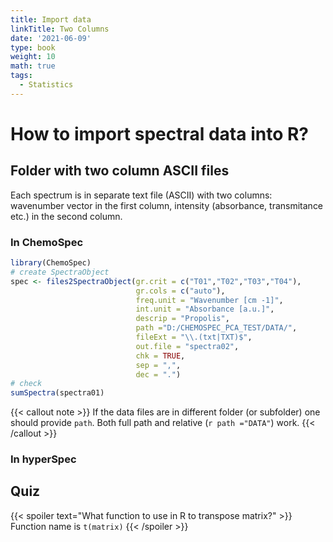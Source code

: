 ```yaml
---
title: Import data
linkTitle: Two Columns
date: '2021-06-09'
type: book
weight: 10
math: true
tags:
  - Statistics
---
```


# How to import spectral data into R?


## Folder with two column ASCII files

Each spectrum is in separate text file (ASCII) with two columns: wavenumber vector in the first column, intensity (absorbance, transmitance etc.) in the second column.

### In ChemoSpec

```r
library(ChemoSpec)
# create SpectraObject
spec <- files2SpectraObject(gr.crit = c("T01","T02","T03","T04"),
                            gr.cols = c("auto"),
                            freq.unit = "Wavenumber [cm -1]",
                            int.unit = "Absorbance [a.u.]",
                            descrip = "Propolis",
                            path ="D:/CHEMOSPEC_PCA_TEST/DATA/",
                            fileExt = "\\.(txt|TXT)$",
                            out.file = "spectra02",
                            chk = TRUE,
                            sep = ",",
                            dec = ".")
# check
sumSpectra(spectra01)
```


{{< callout note >}}
If the data files are in different folder (or subfolder) one should provide `path`. Both full path and relative (`r path ="DATA"`) work.
{{< /callout >}}


### In hyperSpec



## Quiz

{{< spoiler text="What function to use in R to transpose matrix?" >}}
Function name is  `t(matrix)`
{{< /spoiler >}}

